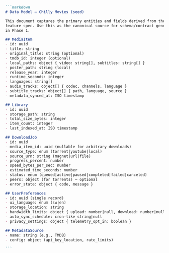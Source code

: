 ````markdown
```markdown
# Data Model — Chilly Movies (seed)

This document captures the primary entities and fields derived from the
feature spec. Use this as the canonical source for schema/contract generation
in Phase 1.

## MediaItem
- id: uuid
- title: string
- original_title: string (optional)
- tmdb_id: integer (optional)
- local_paths: object { video: string[], subtitles: string[] }
- poster_path: string (local)
- release_year: integer
- runtime_seconds: integer
- languages: string[]
- audio_tracks: object[] { codec, channels, language }
- subtitle_tracks: object[] { path, language, source }
- metadata_synced_at: ISO timestamp

## Library
- id: uuid
- storage_path: string
- total_size_bytes: integer
- item_count: integer
- last_indexed_at: ISO timestamp

## DownloadJob
- id: uuid
- media_item_id: uuid (nullable for arbitrary downloads)
- source_type: enum (torrent|youtube|local)
- source_urn: string (magnet|url|file)
- progress_percent: number
- speed_bytes_per_sec: number
- estimated_time_seconds: number
- status: enum (queued|active|paused|completed|failed|canceled)
- peers: object (for torrents) — optional
- error_state: object { code, message }

## UserPreferences
- id: uuid (single record)
- ui_language: enum (sw|en)
- storage_location: string
- bandwidth_limits: object { upload: number|null, download: number|null }
- auto_sync_schedule: cron-like string|null
- privacy_settings: object { telemetry_opt_in: boolean }

## MetadataSource
- name: string (e.g., TMDB)
- config: object (api_key_location, rate_limits)

```
````
